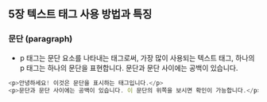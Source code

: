 ## 5장 텍스트 태그 사용 방법과 특징

### 문단 (paragraph)

* p 태그는 문단 요소를 나타내는 태그로써, 가장 많이 사용되는 텍스트 태그, 하나의 p 태그는 하나의 문단을 표현합니다. 문단과 문단 사이에는 공백이 있습니다.

```javascript
<p>안녕하세요! 이것은 문단을 표시하는 태그입니다.</p>
<p>문단과 문단 사이에는 공백이 있습니다. 이 문단의 위쪽을 보시면 확인이 가능합니다.</p>
```
